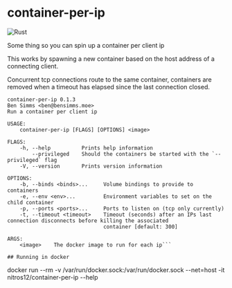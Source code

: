 # container-per-ip

![Rust](https://github.com/nitros12/container-per-ip/workflows/Rust/badge.svg)

Some thing so you can spin up a container per client ip

This works by spawning a new container based on the host address of a connecting
client.

Concurrent tcp connections route to the same container, containers are removed
when a timeout has elapsed since the last connection closed.

```
container-per-ip 0.1.3
Ben Simms <ben@bensimms.moe>
Run a container per client ip

USAGE:
    container-per-ip [FLAGS] [OPTIONS] <image>

FLAGS:
    -h, --help          Prints help information
        --privileged    Should the containers be started with the `--privileged` flag
    -V, --version       Prints version information

OPTIONS:
    -b, --binds <binds>...     Volume bindings to provide to containers
    -e, --env <env>...         Environment variables to set on the child container
    -p, --ports <ports>...     Ports to listen on (tcp only currently)
    -t, --timeout <timeout>    Timeout (seconds) after an IPs last connection disconnects before killing the associated
                               container [default: 300]

ARGS:
    <image>    The docker image to run for each ip```

## Running in docker

```
docker run --rm -v /var/run/docker.sock:/var/run/docker.sock --net=host -it nitros12/container-per-ip --help
```
